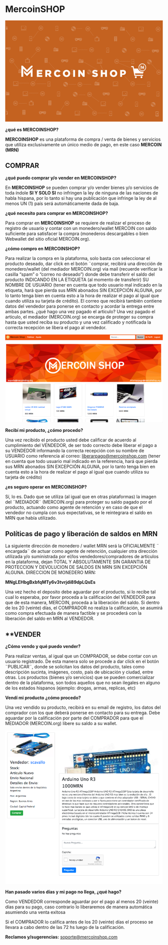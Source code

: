 <!-- TITLE: Mercoin Shop -->
<!-- SUBTITLE: A quick summary of Mercoin Shop -->

# MercoinSHOP
![8911 Bbf 7 Ef 4 Ca 42152 A 30 E 9619 F 2 Cdd 9 O](/uploads/8911-bbf-7-ef-4-ca-42152-a-30-e-9619-f-2-cdd-9-o.png "8911 Bbf 7 Ef 4 Ca 42152 A 30 E 9619 F 2 Cdd 9 O")


**¿qué es MERCOINSHOP?**

**MERCOINSHOP** es una plataforma de compra / venta de bienes y servicios que utiliza exclusivamente
un único medio de pago, en este caso **MERCOIN (MRN)**

## **COMPRAR**

**¿qué puedo comprar y/o vender en MERCOINSHOP?**

En **MERCOINSHOP** se pueden comprar y/o vender bienes y/o servicios de toda índole **SI Y SOLO SI** no
infringen la ley de ninguna de las naciones de habla hispana, por lo tanto si hay una publicación que
infringe la ley de al menos UN (1) país será automáticamente dada de baja.

**¿qué necesito para comprar en MERCOINSHOP?**

Para comprar en **MERCOINSHOP** se requiere de realizar el proceso de registro de usuario y contar
con un monedero/wallet MERCOIN con saldo suficiente para satisfacer la compra (monederos
descargables o bien Webwallet del sitio oficial MERCOIN.org).

**¿cómo compro en MERCOINSHOP?**

Para realizar la compra en la plataforma, solo basta con seleccionar el producto deseado, dar click en
el botón ¨comprar, recibirá una dirección de monedero/wallet (del mediador MERCOIN.org) via mail
(recuerde verificar la casilla “spam” o “correo no deseado”) donde debe transferir el saldo del
producto INDICANDO EN LA ETIQUETA (al momento de transferir) SU NOMBRE DE USUARIO (tener
en cuenta que todo usuario mal indicado en la etiqueta, hará que pierda sus MRN abonados SIN
EXCEPCIÓN ALGUNA, por lo tanto tenga bien en cuenta esto a la hora de realizar el pago al igual que
cuando utiliza su tarjeta de crédito).
El correo que recibirá también contiene datos del vendedor para ponerse en contacto y acordar la
entrega entre ambas partes.
¿qué hago una vez pagado el articulo?
Una vez pagado el articulo, el mediador (MERCOIN.org) se encarga de proteger su compra hasta que
usted reciba su producto y una vez calificado y notificada la correcta recepción se libera el pago al
vendedor.

![0 Cadee 722643 Ea 325135 C 401 B 3 B 382 F 2 O](/uploads/0-cadee-722643-ea-325135-c-401-b-3-b-382-f-2-o.png "0 Cadee 722643 Ea 325135 C 401 B 3 B 382 F 2 O")

**Recibí mi producto, ¿cómo procedo?**

Una vez recibido el producto usted debe calificar de acuerdo al cumplimiento del VENDEDOR, de ser
todo correcto debe liberar el pago a su VENDEDOR informando la correcta recepción con su nombre
de USUARIO como referencia al correo:
liberarpago@mercoinshop.com
(tener en cuenta que todo usuario mal indicado en la referencia, hará que pierda sus MRN abonados
SIN EXCEPCIÓN ALGUNA, por lo tanto tenga bien en cuenta esto a la hora de realizar el pago al igual
que cuando utiliza su tarjeta de crédito)

**¿es seguro operar en MERCOINSHOP?**

Sí, lo es. Dado que se utiliza (al igual que en otras plataformas) la imagen del ¨MEDIADOR¨
(MERCOIN.org) para proteger su saldo pagado por el producto, actuando como agente de retención y
en caso de que el vendedor no cumpla con sus expectativas, se le reintegrara el saldo en MRN que
había utilizado.

## **Políticas de pago y liberación de saldos en MRN**

La siguiente dirección de monedero / wallet MRN será la OFICIALMENTE ¨ encargada¨ de actuar como
agente de retención, cualquier otra dirección utilizada y/o suministrada por el/los
vendedores/compradores de artículos en la plataforma, dejan TOTAL Y ABSOLUTAMENTE SIN
GARANTIA DE PROTECCION Y DEVOLUCION DE SALDOS EN MRN SIN EXCEPCIÓN ALGUNA.
DIRECCION DE MONEDERO MRN:

**MNgLEHbgBxbfqMTy6v3tvrjdi89dpLQsEs**

Una vez hecho el deposito debe aguardar por el producto, si lo recibe tal cual lo esperaba, por favor
proceda a la calificación del VENDEDOR para que de esta manera, MERCOIN, proceda a la liberación
del saldo. Si dentro de los 20 (veinte) días, el COMPRADOR no realiza la calificación, se asumirá como
compra efectuada de manera factible y se procederá con la liberación del saldo en MRN al VENDEDOR.

## **VENDER

**¿Cómo vendo y qué puedo vender?**

Para realizar ventas, al igual que un COMPRADOR, se debe contar con un usuario registrado.
De esta manera solo se procede a dar click en el botón ¨PUBLICAR¨, donde se solicitan los datos del
producto, tales como descripción sucinta, imágenes, costo, país de ubicación y ciudad, entre otras.
Los productos (bienes y/o servicios) que se pueden comercializar dentro de la plataforma, son todos
aquellos que no sean ilegales en alguno de los estados hispanos (ejemplo: drogas, armas, replicas, etc)

**Vendí mi producto ¿cómo procedo?**

Una vez vendido su producto, recibirá en su email de registro, los datos del comprador con los que
deberá ponerse en contacto para su entrega. Debe aguardar por la calificación por parte del
COMPRADOR para que el MEDIADOR (MERCOIN.org) libere su saldo a su wallet.

![E 0886 Db 4535 Edc 7 B 67 D 6 Fcf 5459 Dcf 5 Fo](/uploads/e-0886-db-4535-edc-7-b-67-d-6-fcf-5459-dcf-5-fo.png "E 0886 Db 4535 Edc 7 B 67 D 6 Fcf 5459 Dcf 5 Fo")

**Han pasado varios días y mi pago no llega, ¿qué hago?**

Como VENDEDOR corresponde aguardar por el pago al menos 20 (veinte) días para su pago, caso
contrario lo liberaremos de manera automática asumiendo una venta exitosa

Si el COMPRADOR lo califica antes de los 20 (veinte) días el proceso se llevara a cabo dentro de las 72
hs luego de la calificación.

**Reclamos y/sugerencias:** soporte@mercoinshop.com